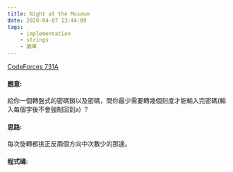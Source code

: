 ```yaml
---
title: Night at the Museum
date: 2020-04-07 13:44:09
tags:
    - implementation
    - strings
    - 簡單
---
```

[CodeForces 731A](https://codeforces.com/problemset/problem/731/A)
<!-- more -->

#### 題意:
給你一個轉盤式的密碼鎖以及密碼，問你最少需要轉幾個刻度才能輸入完密碼(輸入每個字後不會強制回到a) ？

#### 思路:
每次旋轉都挑正反兩個方向中次數少的那邊。

#### 程式碼:
<script src="https://gist.github.com/Daviswww/fabe31e27089cdced4c29c309941d198.js"></script>
